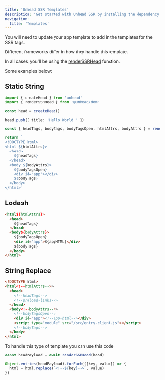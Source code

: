 ```yaml
---
title: 'Unhead SSR Templates'
description: 'Get started with Unhead SSR by installing the dependency to your project.'
navigation:
  title: 'Templates'
---
```


You will need to update your app template to add in the templates for
the SSR tags.

Different frameworks differ in how they handle this template.

In all cases, you'll be using the [renderSSRHead](/api/render/render-ssr-head) function.

Some examples below:

## Static String

```ts
import { createHead } from 'unhead'
import { renderSSRHead } from '@unhead/dom'

const head = createHead()

head.push({ title: 'Hello World ' })

const { headTags, bodyTags, bodyTagsOpen, htmlAttrs, bodyAttrs } = renderSSRHead(head)

return `
<!DOCTYPE html>
<html ${htmlAttrs}>
  <head>
    ${headTags}
  </head>
  <body ${bodyAttrs}>
    ${bodyTagsOpen}
    <div id="app"></div>
    ${bodyTags}
  </body>
</html>`
```

## Lodash 

```html
<html${htmlAttrs}>
  <head>
    ${headTags}
  </head>
  <body${bodyAttrs}>
    ${bodyTagsOpen}
    <div id="app">${appHTML}</div>
    ${bodyTags}
  </body>
</html>
```

## String Replace

```html
<!DOCTYPE html>
<html<!--htmlAttrs-->>
  <head>
    <!--headTags-->
    <!--preload-links-->
  </head>
  <body<!--bodyAttrs-->>
    <!--bodyTagsOpen-->
    <div id="app"><!--app-html--></div>
    <script type="module" src="/src/entry-client.js"></script>
    <!--bodyTags-->
  </body>
</html>
```

To handle this type of template you can use this code

```ts
const headPayload = await renderSSRHead(head)

Object.entries(headPayload).forEach(([key, value]) => {
  html = html.replace(`<!--${key}-->`, value)
})
```

